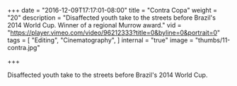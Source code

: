 +++
date = "2016-12-09T17:17:01-08:00"
title = "Contra Copa"
weight = "20"
description = "Disaffected youth take to the streets before Brazil's 2014 World Cup. Winner of a regional Murrow award."
vid = "https://player.vimeo.com/video/96212333?title=0&byline=0&portrait=0"
tags = [ "Editing", "Cinematography", ]
internal = "true"
image = "thumbs/11-contra.jpg"

+++

Disaffected youth take to the streets before Brazil's 2014 World Cup.
